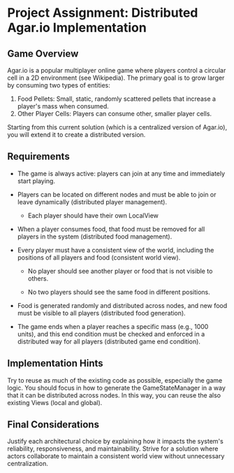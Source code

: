 # Project Assignment: Distributed Agar.io Implementation

## Game Overview
Agar.io is a popular multiplayer online game where players control a circular cell in a 2D environment (see Wikipedia). The primary goal is to grow larger by consuming two types of entities:
1. Food Pellets: Small, static, randomly scattered pellets that increase a player's mass when consumed.
2. Other Player Cells: Players can consume other, smaller player cells.

Starting from this current solution (which is a centralized version of Agar.io), you will extend it to create a distributed version.

## Requirements
- The game is always active: players can join at any time and immediately start playing.
- Players can be located on different nodes and must be able to join or leave dynamically (distributed player management). 
  - Each player should have their own LocalView
        
- When a player consumes food, that food must be removed for all players in the system (distributed food management).
      
- Every player must have a consistent view of the world, including the positions of all players and food (consistent world view).
          
  - No player should see another player or food that is not visible to others.
          
  - No two players should see the same food in different positions.
      
- Food is generated randomly and distributed across nodes, and new food must be visible to all players (distributed food generation).
      
- The game ends when a player reaches a specific mass (e.g., 1000 units), and this end condition must be checked and enforced in a distributed way for all players (distributed game end condition).


## Implementation Hints
Try to reuse as much of the existing code as possible, especially the game logic. You should focus in how to generate the GameStateManager in a way that it can be distributed across nodes. In this way, you can reuse the also existing Views (local and global).

## Final Considerations

Justify each architectural choice by explaining how it impacts the system's reliability, responsiveness, and maintainability. Strive for a solution where actors collaborate to maintain a consistent world view without unnecessary centralization.
